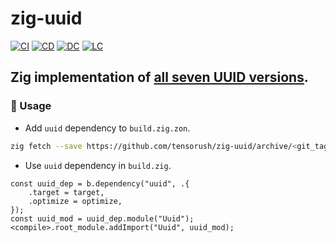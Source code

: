 # zig-uuid

[![CI][ci-shd]][ci-url]
[![CD][cd-shd]][cd-url]
[![DC][dc-shd]][dc-url]
[![LC][lc-shd]][lc-url]

## Zig implementation of [all seven UUID versions](https://www.ietf.org/archive/id/draft-peabody-dispatch-new-uuid-format-04.html).

### :rocket: Usage

- Add `uuid` dependency to `build.zig.zon`.

```sh
zig fetch --save https://github.com/tensorush/zig-uuid/archive/<git_tag_or_commit_hash>.tar.gz
```

- Use `uuid` dependency in `build.zig`.

```zig
const uuid_dep = b.dependency("uuid", .{
    .target = target,
    .optimize = optimize,
});
const uuid_mod = uuid_dep.module("Uuid");
<compile>.root_module.addImport("Uuid", uuid_mod);
```

<!-- MARKDOWN LINKS -->

[ci-shd]: https://img.shields.io/github/actions/workflow/status/tensorush/uuid/ci.yaml?branch=main&style=for-the-badge&logo=github&label=CI&labelColor=black
[ci-url]: https://github.com/tensorush/uuid/blob/main/.github/workflows/ci.yaml
[cd-shd]: https://img.shields.io/github/actions/workflow/status/tensorush/uuid/cd.yaml?branch=main&style=for-the-badge&logo=github&label=CD&labelColor=black
[cd-url]: https://github.com/tensorush/uuid/blob/main/.github/workflows/cd.yaml
[dc-shd]: https://img.shields.io/badge/click-F6A516?style=for-the-badge&logo=zig&logoColor=F6A516&label=doc&labelColor=black
[dc-url]: https://tensorush.github.io/uuid
[lc-shd]: https://img.shields.io/github/license/tensorush/uuid.svg?style=for-the-badge&labelColor=black
[lc-url]: https://github.com/tensorush/uuid/blob/main/LICENSE
